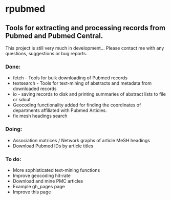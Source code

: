 rpubmed
=======

Tools for extracting and processing records from Pubmed and Pubmed Central.
----------------------------------------------------------------------------

This project is still very much in development... Please contact me with any questions, suggestions or bug reports.


### Done:

* fetch - Tools for bulk downloading of Pubmed records
* textsearch  - Tools for text-mining of abstracts and metadata from downloaded records
* io - saving records to disk and printing summaries of abstract lists to file or sdout
* Geocoding functionality added for finding the coordinates of departments affiliated with Pubmed Articles.
* fix mesh headings search

### Doing:

* Association matrices / Network graphs of article MeSH headings
* Download Pubmed IDs by article titles


### To do:

* More sophisticated text-mining functions
* Improve geocoding hit-rate
* Download and mine PMC articles
* Example gh_pages page
* Improve this page





